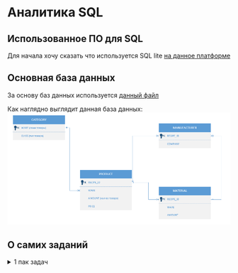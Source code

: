 # Аналитика SQL
## Использованное ПО для SQL
Для начала хочу сказать что используется  SQL lite [на данное платформе](https://sqliteonline.com/)

## Основная база данных
За основу баз данных используется [данный файл](/images/wares_20240802.sqlite3)

Как наглядно выглядит данная база данных:
![бд](/images/ВизуализацияОсновнойTаблицы.png)

## О самих заданий
<details>
<summary>
1 пак задач
</summary>

**Краткая справка о пакете**
Данный пакет задач посвящен основам работы с SQL, включая выполнение простых запросов, сортировку данных, операции с заданиями и простую агрегацию. Задачи направлены на освоение ключевых навыков взаимодействия с реляционными базами данных, такими как извлечение уникальных значений, фильтрация, сортировка, вычисление агрегатных функций (минимум, максимум, среднее, дисперсия) и работа с подзапросами.

**Основные навыки, используемые для решения задач**
- Выбор уникальных значений
Использование ключевого слова DISTINCT для исключения дубликатов в результатах запроса.
Пример:
``` bash
SELECT DISTINCT company FROM MANUFACTURER;
```

2.Агрегатные функции
Применение функций COUNT, MIN, MAX, AVG для вычисления количества, минимального, максимального и среднего значений.
Пример:
``` bash
SELECT COUNT(DISTINCT company) FROM MANUFACTURER;
```

3.Фильтрация данных
Использование WHERE для отбора записей по условию, включая операторы LIKE для поиска по шаблону.
Пример:
``` bash
SELECT DISTINCT company FROM MANUFACTURER WHERE company LIKE 'A%' OR company LIKE 'B%';
```

4.Сортировка результатов
Применение ORDER BY для сортировки данных в алфавитном или числовом порядке.
Пример:
``` bash
SELECT DISTINCT company FROM MANUFACTURER ORDER BY company ASC;
```

5.Операции с множествами
Использование EXCEPT для вычитания одного набора данных из другого.
Пример:
``` bash
SELECT DISTINCT WARE FROM PRODUCT
EXCEPT
SELECT WARE FROM MATERIAL;
```

6.Подзапросы
Выполнение вложенных запросов для вычисления промежуточных результатов, например, для расчёта дисперсии.
Пример:
``` bash
SELECT ROUND(AVG(price), 1) AS Средняя_цена, 
       ROUND(AVG((price - (SELECT AVG(price) FROM PRODUCT WHERE ware = 'Meat')) * 
             (price - (SELECT AVG(price) FROM PRODUCT WHERE ware = 'Meat'))), 1) AS Дисперсионная_цена
FROM PRODUCT
WHERE ware = 'Meat';
```

7.Округление чисел
Использование функции ROUND для округления результатов до заданного количества знаков после запятой.

8.Работа с соединениями таблиц (неявно)
Понимание связей между таблицами (например, CATEGORY, MANUFACTURER, PRODUCT, MATERIAL) для корректного составления запросов.

</details>
